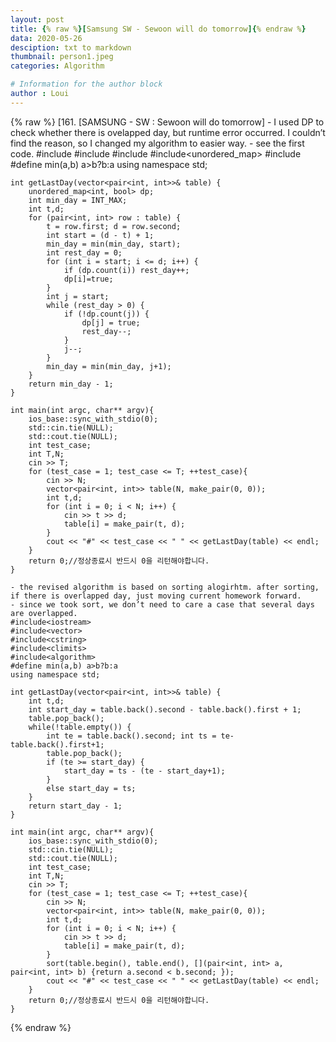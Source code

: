 ```yaml
---
layout: post
title: {% raw %}[Samsung SW - Sewoon will do tomorrow]{% endraw %}
data: 2020-05-26
desciption: txt to markdown
thumbnail: person1.jpeg
categories: Algorithm

# Information for the author block
author : Loui
---
```


{% raw %}
	﻿[161. [SAMSUNG - SW : Sewoon will do tomorrow]
	- I used DP to check whether there is ovelapped day, but runtime error occurred. I couldn’t find the reason, so I changed my algorithm to easier way.
	- see the first code.
	#include<iostream>
	#include<vector>
	#include<cstring>
	#include<unordered_map>
	#include<climits>
	#define min(a,b) a>b?b:a
	using namespace std;
	
	int getLastDay(vector<pair<int, int>>& table) {
		unordered_map<int, bool> dp;
		int min_day = INT_MAX;
		int t,d;
		for (pair<int, int> row : table) {
			t = row.first; d = row.second;
			int start = (d - t) + 1;
			min_day = min(min_day, start);
			int rest_day = 0;
			for (int i = start; i <= d; i++) {	
				if (dp.count(i)) rest_day++;
				dp[i]=true;
			}
			int j = start;
			while (rest_day > 0) {
				if (!dp.count(j)) {
					dp[j] = true;
					rest_day--;
				}
				j--;
			}
			min_day = min(min_day, j+1);
		}
		return min_day - 1;
	}
	
	int main(int argc, char** argv){
		ios_base::sync_with_stdio(0);
		std::cin.tie(NULL);
		std::cout.tie(NULL);
		int test_case;
		int T,N;
		cin >> T;
		for (test_case = 1; test_case <= T; ++test_case){
			cin >> N;
			vector<pair<int, int>> table(N, make_pair(0, 0));
			int t,d;
			for (int i = 0; i < N; i++) {
				cin >> t >> d;
				table[i] = make_pair(t, d);
			}
			cout << "#" << test_case << " " << getLastDay(table) << endl;
		}
		return 0;//정상종료시 반드시 0을 리턴해야합니다.
	}
	
	- the revised algorithm is based on sorting alogirhtm. after sorting, if there is overlapped day, just moving current homework forward.
	- since we took sort, we don’t need to care a case that several days are overlapped.
	#include<iostream>
	#include<vector>
	#include<cstring>
	#include<climits>
	#include<algorithm>
	#define min(a,b) a>b?b:a
	using namespace std;
	
	int getLastDay(vector<pair<int, int>>& table) {
		int t,d;
		int start_day = table.back().second - table.back().first + 1;
		table.pop_back();
		while(!table.empty()) {
			int te = table.back().second; int ts = te- table.back().first+1;
			table.pop_back();
			if (te >= start_day) {
				start_day = ts - (te - start_day+1);
			}
			else start_day = ts;
		}
		return start_day - 1;
	}
	
	int main(int argc, char** argv){
		ios_base::sync_with_stdio(0);
		std::cin.tie(NULL);
		std::cout.tie(NULL);
		int test_case;
		int T,N;
		cin >> T;
		for (test_case = 1; test_case <= T; ++test_case){
			cin >> N;
			vector<pair<int, int>> table(N, make_pair(0, 0));
			int t,d;
			for (int i = 0; i < N; i++) {
				cin >> t >> d;
				table[i] = make_pair(t, d);
			}
			sort(table.begin(), table.end(), [](pair<int, int> a, pair<int, int> b) {return a.second < b.second; });
			cout << "#" << test_case << " " << getLastDay(table) << endl;
		}
		return 0;//정상종료시 반드시 0을 리턴해야합니다.
	}
	
{% endraw %}
